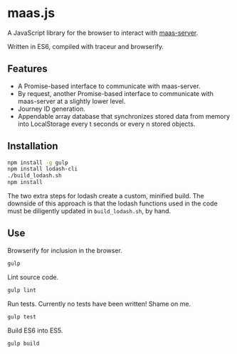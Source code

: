 # maas.js

A JavaScript library for the browser to interact with [maas-server](https://github.com/okffi/maas-server).

Written in ES6, compiled with traceur and browserify.


## Features

- A Promise-based interface to communicate with maas-server.
- By request, another Promise-based interface to communicate with maas-server at a slightly lower level.
- Journey ID generation.
- Appendable array database that synchronizes stored data from memory into LocalStorage every t seconds or every n stored objects.


## Installation

```sh
npm install -g gulp
npm install lodash-cli
./build_lodash.sh
npm install
```

The two extra steps for lodash create a custom, minified build.
The downside of this approach is that the lodash functions used in the code must be diligently updated in `build_lodash.sh`, by hand.


## Use

Browserify for inclusion in the browser.
```sh
gulp
```

Lint source code.
```sh
gulp lint
```

Run tests. Currently no tests have been written! Shame on me.
```sh
gulp test
```

Build ES6 into ES5.
```sh
gulp build
```

